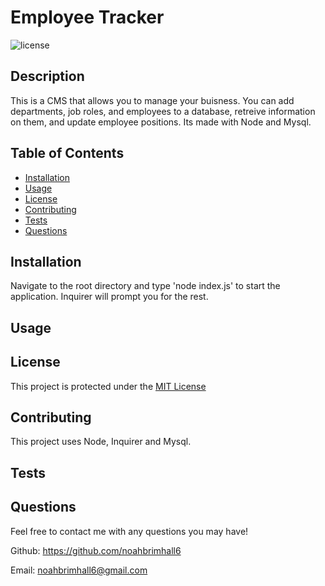 # Employee Tracker

  ![license](https://img.shields.io/static/v1?label=license&message=MIT&color=informational)

  ## Description
  
  This is a CMS that allows you to manage your buisness.  You can add departments, job roles, and employees to a database, retreive information on them, and update employee positions.  Its made with Node and Mysql.
  
  ## Table of Contents
  
  - [Installation](#installation)
  - [Usage](#usage)
  - [License](#license)
  - [Contributing](#contributing)
  - [Tests](#tests)
  - [Questions](#questions)
  
  ## Installation
  
  Navigate to the root directory and type 'node index.js' to start the application.  Inquirer will prompt you for the rest.
  
  ## Usage
  
  
  
  <add screenshots here>
  
  ## License
  
  This project is protected under the [MIT License](https://choosealicense.com/licenses/mit/)
  
  ## Contributing

  This project uses Node, Inquirer and Mysql.
  
  ## Tests

  

  ## Questions
  
  Feel free to contact me with any questions you may have!

  Github: https://github.com/noahbrimhall6

  Email: noahbrimhall6@gmail.com